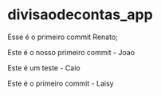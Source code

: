 # divisaodecontas_app


 Esse é o primeiro commit Renato;

 

Este é o nosso primeiro commit - Joao


Este é um teste - Caio

Este é o primeiro commit - Laisy
